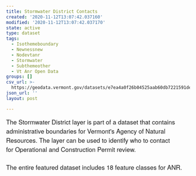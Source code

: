 ```yaml
---
title: Stormwater District Contacts
created: '2020-11-12T13:07:42.037160'
modified: '2020-11-12T13:07:42.037170'
state: active
type: dataset
tags:
  - Isothemeboundary
  - Newnessnew
  - Nodevtanr
  - Stormwater
  - Subthemeother
  - Vt Anr Open Data
groups: []
csv_url: >-
  https://geodata.vermont.gov/datasets/e7ea4a0f26b04525aab60db7221591de_179.csv?outSR=%7B%22latestWkid%22%3A32145%2C%22wkid%22%3A32145%7D
json_url: ''
layout: post

---
```

<p style='margin-top: 0px; margin-bottom: 1.55rem; font-size: 17px; font-family: &quot;Avenir Next W01&quot;, &quot;Avenir Next W00&quot;, &quot;Avenir Next&quot;, Avenir, &quot;Helvetica Neue&quot;, Helvetica, Arial, sans-serif;'>The Stormwater District layer is part of a dataset that contains administrative boundaries for Vermont's Agency of Natural Resources. The layer can be used to identify who to contact for Operational and Construction Permit review.</p><p style='margin-top: 0px; margin-bottom: 1.55rem; font-size: 17px; font-family: &quot;Avenir Next W01&quot;, &quot;Avenir Next W00&quot;, &quot;Avenir Next&quot;, Avenir, &quot;Helvetica Neue&quot;, Helvetica, Arial, sans-serif;'>The entire featured dataset includes 18 feature classes for ANR.</p>
